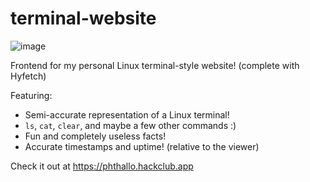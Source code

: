 # terminal-website
![image](https://github.com/phthallo/terminal-website/assets/84078890/9bca2816-4105-472c-81fd-853cdcbcf15f)

Frontend for my personal Linux terminal-style website! (complete with Hyfetch)

Featuring: 
- Semi-accurate representation of a Linux terminal!
- `ls`, `cat`, `clear`, and maybe a few other commands :) 
- Fun and completely useless facts!
- Accurate timestamps and uptime! (relative to the viewer)


Check it out at https://phthallo.hackclub.app 
